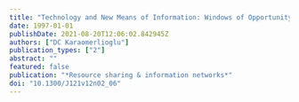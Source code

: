 ```yaml
---
title: "Technology and New Means of Information: Windows of Opportunity for Developing Countries?"
date: 1997-01-01
publishDate: 2021-08-20T12:06:02.842945Z
authors: ["DC Karaomerlioglu"]
publication_types: ["2"]
abstract: ""
featured: false
publication: "*Resource sharing & information networks*"
doi: "10.1300/J121v12n02_06"
---
```


